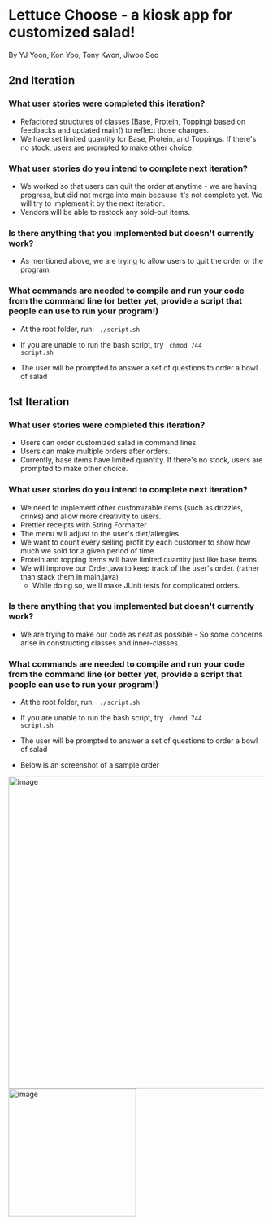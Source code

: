 # Lettuce Choose - a kiosk app for customized salad!
   
By YJ Yoon, Kon Yoo, Tony Kwon, Jiwoo Seo


## 2nd Iteration
### What user stories were completed this iteration?
* Refactored structures of classes (Base, Protein, Topping) based on feedbacks and updated main() to reflect those changes.
* We have set limited quantity for Base, Protein, and Toppings. If there's no stock, users are prompted to make other choice.
### What user stories do you intend to complete next iteration?
* We worked so that users can quit the order at anytime - we are having progress, but did not merge into main because it's not complete yet. We will try to implement it by the next iteration.
* Vendors will be able to restock any sold-out items.
### Is there anything that you implemented but doesn't currently work?
* As mentioned above, we are trying to allow users to quit the order or the program.
### What commands are needed to compile and run your code from the command line (or better yet, provide a script that people can use to run your program!)
* At the root folder, run: <code> ./script.sh </code>
* If you are unable to run the bash script, try <code> chmod 744 script.sh </code>

* The user will be prompted to answer a set of questions to order a bowl of salad




## 1st Iteration
### What user stories were completed this iteration?
* Users can order customized salad in command lines. 
* Users can make multiple orders after orders. 
* Currently, base items have limited quantity. If there's no stock, users are prompted to make other choice.

### What user stories do you intend to complete next iteration?
* We need to implement other customizable items (such as drizzles, drinks) and allow more creativity to users.
* Prettier receipts with String Formatter
* The menu will adjust to the user's diet/allergies.
* We want to count every selling profit by each customer to show how much we sold for a given period of time.
* Protein and topping items will have limited quantity just like base items.
* We will improve our Order.java to keep track of the user's order. (rather than stack them in main.java)
   * While doing so, we'll make JUnit tests for complicated orders. 

### Is there anything that you implemented but doesn't currently work?
* We are trying to make our code as neat as possible - So some concerns arise in constructing classes and inner-classes.

### What commands are needed to compile and run your code from the command line (or better yet, provide a script that people can use to run your program!)
* At the root folder, run: <code> ./script.sh </code>
* If you are unable to run the bash script, try <code> chmod 744 script.sh </code>

* The user will be prompted to answer a set of questions to order a bowl of salad
* Below is an screenshot of a sample order
<img width="614" alt="image" src="https://user-images.githubusercontent.com/43775491/160733696-0236273a-29d8-4311-9340-cb2bcd286f40.png">
<img width="251" alt="image" src="https://user-images.githubusercontent.com/43775491/160733715-89eb8940-eb3b-42bc-8366-72db8e6d79b6.png">
